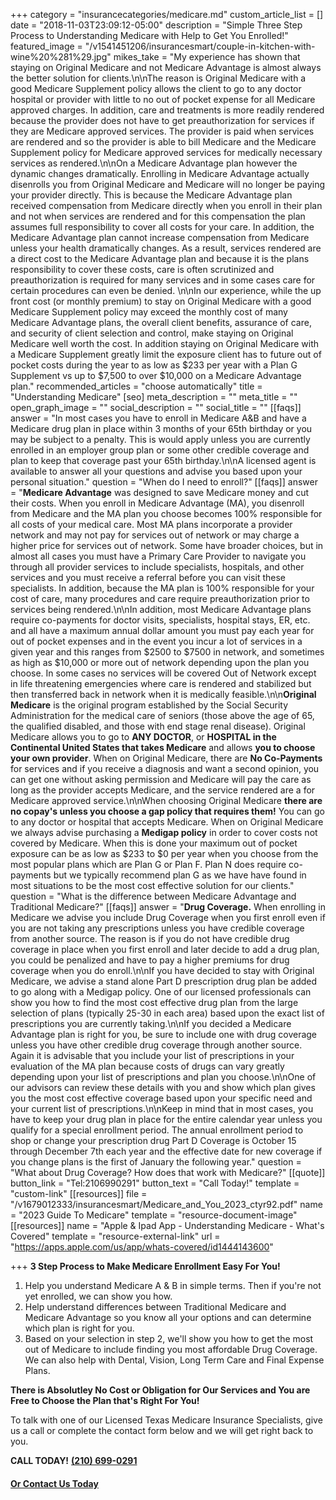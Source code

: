 +++
category = "insurancecategories/medicare.md"
custom_article_list = []
date = "2018-11-03T23:09:12-05:00"
description = "Simple Three Step Process to Understanding Medicare with Help to Get You Enrolled!"
featured_image = "/v1541451206/insurancesmart/couple-in-kitchen-with-wine%20%281%29.jpg"
mikes_take = "My experience has shown that staying on Original Medicare and not Medicare Advantage is almost always the better solution for clients.\n\nThe reason is Original Medicare with a good Medicare Supplement policy allows the client to go to any doctor hospital or provider with little to no out of pocket expense for all Medicare approved charges.  In addition, care and treatments is more readily rendered because the provider does not have to get preauthorization for services if they are Medicare approved services.  The provider is paid when services are rendered and so the provider is able to bill Medicare and the Medicare Supplement policy for Medicare approved services for medically necessary services as rendered.\n\nOn a Medicare Advantage plan however the dynamic changes dramatically.  Enrolling in Medicare Advantage actually disenrolls you from Original Medicare and Medicare will no longer be paying your provider directly.  This is because the Medicare Advantage plan received compensation from Medicare directly when you enroll in their plan and not when services are rendered and for this compensation the plan assumes full responsibility to cover all costs for your care.  In addition, the Medicare Advantage plan cannot increase compensation from Medicare unless your health dramatically changes.  As a result, services rendered are a direct cost to the Medicare Advantage plan and because it is the plans responsibility to cover these costs, care is often scrutinized and preauthorization is required for many services and in some cases care for certain procedures can even be denied. \n\nIn our experience, while the up front cost (or monthly premium) to stay on Original Medicare with a good Medicare Supplement policy may exceed the monthly cost of many Medicare Advantage plans, the overall client benefits, assurance of care, and security of client selection and control, make staying on Original Medicare well worth the cost.  In addition staying on Original Medicare with a Medicare Supplement greatly limit the exposure client has to future out of pocket costs during the year to as low as $233 per year with a Plan G Supplement vs up to $7,500 to over $10,000 on a Medicare Advantage plan."
recommended_articles = "choose automatically"
title = "Understanding Medicare"
[seo]
meta_description = ""
meta_title = ""
open_graph_image = ""
social_description = ""
social_title = ""
[[faqs]]
answer = "In most cases you have to enroll in Medicare A&B and have a Medicare drug plan in place within 3 months of your 65th birthday or you may be subject to a penalty. This is would apply unless you are currently enrolled in an employer group plan or some other credible coverage and plan to keep that coverage past your 65th birthday.\n\nA licensed agent is available to answer all your questions and advise you based upon your personal situation."
question = "When do I need to enroll?"
[[faqs]]
answer = "**Medicare Advantage** was designed to save Medicare money and cut their costs.  When you enroll in Medicare Advantage (MA), you disenroll from Medicare and the MA plan you choose becomes 100% responsible for all costs of your medical care.  Most MA plans incorporate a provider network and may not pay for services out of network or may charge a higher price for services out of network.  Some have broader choices, but in almost all cases you must have a Primary Care Provider to navigate you through all provider services to include specialists, hospitals, and other services and you must receive a referral before you can visit these specialists.  In addition, because the MA plan is 100% responsible for your cost of care, many procedures and care require preauthorization prior to services being rendered.\n\nIn addition, most Medicare Advantage plans require co-payments for doctor visits, specialists, hospital stays, ER, etc. and all have a maximum annual dollar amount you must pay each year for out of pocket expenses and in the event you incur a lot of services in a given year and this ranges from $2500 to $7500 in network, and sometimes as high as $10,000 or more out of network depending upon the plan you choose.  In some cases no services will be covered Out of Network except in life threatening emergencies where care is rendered and stabilized but then transferred back in network when it is medically feasible.\n\n**Original Medicare** is the original program established by the Social Security Administration for the medical care of seniors (those above the age of 65, the qualified disabled, and those with end stage renal disease). Original Medicare allows you to go to **ANY DOCTOR**, or **HOSPITAL in the Continental United States that takes Medicare** and allows **you to choose your own provider**.  When on Original Medicare, there are **No Co-Payments** for services and if you receive a diagnosis and want a second opinion, you can get one without asking permission and Medicare will pay the care as long as the provider accepts Medicare, and the service rendered are a for Medicare approved service.\n\nWhen choosing Original Medicare **there are no copay's unless you choose a gap policy that requires them!**  You can go to any doctor or hospital that accepts Medicare.  When on Original Medicare we always advise purchasing a **Medigap policy** in order to cover costs not covered by Medicare. When this is done your maximum out of pocket exposure can be as low as $233 to $0 per year when you choose from the most popular plans which are Plan G or Plan F.  Plan N does require co-payments but we typically recommend plan G as we have have found in most situations to be the most cost effective solution for our clients."
question = "What is the difference between Medicare Advantage and Traditional Medicare?"
[[faqs]]
answer = "**Drug Coverage.** When enrolling in Medicare we advise you include Drug Coverage when you first enroll even if you are not taking any prescriptions unless you have credible coverage from another source. The reason is if you do not have credible drug coverage in place when you first enroll and later decide to add a drug plan, you could be penalized and have to pay a higher premiums for drug coverage when you do enroll.\n\nIf you have decided to stay with Original Medicare, we advise a stand alone Part D prescription drug plan be added to go along with a Medigap policy. One of our licensed professionals can show you how to find the most cost effective drug plan from the large selection of plans (typically 25-30 in each area) based upon the exact list of prescriptions you are currently taking.\n\nIf you decided a Medicare Advantage plan is right for you, be sure to include one with drug coverage unless you have other credible drug coverage through another source.  Again it is advisable that you include your list of prescriptions in your evaluation of the MA plan because costs of drugs can vary greatly depending upon your list of prescriptions and plan you choose.\n\nOne of our advisors can review these details with you and show which plan gives you the most cost effective coverage based upon your specific need and your current list of prescriptions.\n\nKeep in mind that in most cases, you have to keep your drug plan in place for the entire calendar year unless you qualify for a special enrollment period. The annual enrollment period to shop or change your prescription drug Part D Coverage is October 15 through December 7th each year and the effective date for new coverage if you change plans is the first of January the following year."
question = "What about Drug Coverage? How does that work with Medicare?"
[[quote]]
button_link = "Tel:2106990291"
button_text = "Call Today!"
template = "custom-link"
[[resources]]
file = "/v1679012333/insurancesmart/Medicare_and_You_2023_ctyr92.pdf"
name = "2023 Guide To Medicare"
template = "resource-document-image"
[[resources]]
name = "Apple & Ipad App - Understanding Medicare - What's Covered"
template = "resource-external-link"
url = "https://apps.apple.com/us/app/whats-covered/id1444143600"

+++
**3 Step Process to Make Medicare Enrollment Easy For You!**

1. Help you understand Medicare A & B in simple terms. Then if you're not yet enrolled, we can show you how.
2. Help understand differences between Traditional Medicare and Medicare Advantage so you know all your options and can determine which plan is right for you.
3. Based on your selection in step 2, we'll show you how to get the most out of Medicare to include finding you most affordable Drug Coverage. We can also help with Dental, Vision, Long Term Care and Final Expense Plans.

**There is Absolutley No Cost or Obligation for Our Services and You are Free to Choose the Plan that's Right For You!**

To talk with one of our Licensed Texas Medicare Insurance Specialists, give us a call or complete the contact form below and we will get right back to you.

**CALL TODAY!**  [**(210) 699-0291**](tel:2106990281)

#### [**Or Contact Us Today**](/contact)